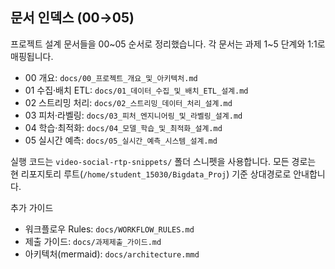 ## 문서 인덱스 (00→05)

프로젝트 설계 문서들을 00~05 순서로 정리했습니다. 각 문서는 과제 1~5 단계와 1:1로 매핑됩니다.

- 00 개요: `docs/00_프로젝트_개요_및_아키텍처.md`
- 01 수집·배치 ETL: `docs/01_데이터_수집_및_배치_ETL_설계.md`
- 02 스트리밍 처리: `docs/02_스트리밍_데이터_처리_설계.md`
- 03 피처·라벨링: `docs/03_피처_엔지니어링_및_라벨링_설계.md`
- 04 학습·최적화: `docs/04_모델_학습_및_최적화_설계.md`
- 05 실시간 예측: `docs/05_실시간_예측_시스템_설계.md`

실행 코드는 `video-social-rtp-snippets/` 폴더 스니펫을 사용합니다. 모든 경로는 현 리포지토리 루트(`/home/student_15030/Bigdata_Proj`) 기준 상대경로로 안내합니다.

추가 가이드
- 워크플로우 Rules: `docs/WORKFLOW_RULES.md`
- 제출 가이드: `docs/과제제출_가이드.md`
- 아키텍처(mermaid): `docs/architecture.mmd`
